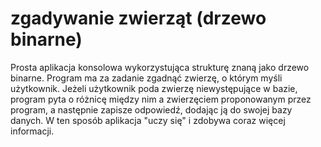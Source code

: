 # zgadywanie zwierząt (drzewo binarne)
Prosta aplikacja konsolowa wykorzystująca strukturę znaną jako drzewo binarne. 
Program ma za zadanie zgadnąć zwierzę, o którym myśli użytkownik. Jeżeli użytkownik poda zwierzę niewystępujące w bazie, program pyta o różnicę między nim a zwierzęciem proponowanym przez program, a następnie zapisze odpowiedź, dodając ją do swojej bazy danych. W ten sposób aplikacja "uczy się" i zdobywa coraz więcej informacji.
